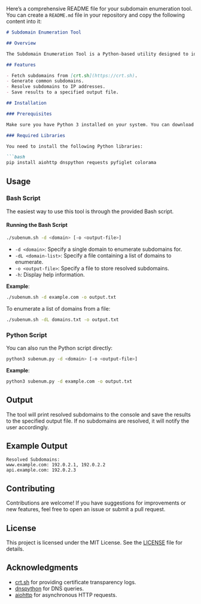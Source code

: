 Here’s a comprehensive README file for your subdomain enumeration tool. You can create a `README.md` file in your repository and copy the following content into it:

```markdown
# Subdomain Enumeration Tool

## Overview

The Subdomain Enumeration Tool is a Python-based utility designed to identify subdomains of a specified domain using DNS lookups and certificate transparency logs from [crt.sh](https://crt.sh). This tool is useful for security researchers and penetration testers seeking to gather information about a target domain.

## Features

- Fetch subdomains from [crt.sh](https://crt.sh).
- Generate common subdomains.
- Resolve subdomains to IP addresses.
- Save results to a specified output file.

## Installation

### Prerequisites

Make sure you have Python 3 installed on your system. You can download it from [python.org](https://www.python.org/downloads/).

### Required Libraries

You need to install the following Python libraries:

```bash
pip install aiohttp dnspython requests pyfiglet colorama
```

## Usage

### Bash Script

The easiest way to use this tool is through the provided Bash script.

#### Running the Bash Script

```bash
./subenum.sh -d <domain> [-o <output-file>]
```
- `-d <domain>`: Specify a single domain to enumerate subdomains for.
- `-dL <domain-list>`: Specify a file containing a list of domains to enumerate.
- `-o <output-file>`: Specify a file to store resolved subdomains.
- `-h`: Display help information.

**Example**:

```bash
./subenum.sh -d example.com -o output.txt
```

To enumerate a list of domains from a file:

```bash
./subenum.sh -dL domains.txt -o output.txt
```

### Python Script

You can also run the Python script directly:

```bash
python3 subenum.py -d <domain> [-o <output-file>]
```

**Example**:

```bash
python3 subenum.py -d example.com -o output.txt
```

## Output

The tool will print resolved subdomains to the console and save the results to the specified output file. If no subdomains are resolved, it will notify the user accordingly.

## Example Output

```
Resolved Subdomains:
www.example.com: 192.0.2.1, 192.0.2.2
api.example.com: 192.0.2.3
```

## Contributing

Contributions are welcome! If you have suggestions for improvements or new features, feel free to open an issue or submit a pull request.

## License

This project is licensed under the MIT License. See the [LICENSE](LICENSE) file for details.

## Acknowledgments

- [crt.sh](https://crt.sh) for providing certificate transparency logs.
- [dnspython](https://dnspython.org/) for DNS queries.
- [aiohttp](https://docs.aiohttp.org/) for asynchronous HTTP requests.
```
